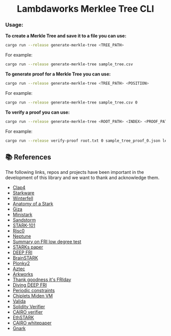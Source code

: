 <div align="center">

# Lambdaworks Merklee Tree CLI

</div>

### Usage:

**To create a Merkle Tree and save it to a file you can use:**

```bash
cargo run --release generate-merkle-tree <TREE_PATH>
```

For example:

```bash
cargo run --release generate-merkle-tree sample_tree.csv
```


**To generate proof for a Merkle Tree you can use:**

```bash
cargo run --release generate-merkle-tree <TREE_PATH> <POSITION>
```

For example:

```bash
cargo run --release generate-merkle-tree sample_tree.csv 0
```

**To verify a proof you can use:**

```bash
cargo run --release generate-merkle-tree <ROOT_PATH> <INDEX> <PROOF_PATH> <LEAF_PATH>
```

For example:

```bash
cargo run --release verify-proof root.txt 0 sample_tree_proof_0.json leaf.txt
```

## 📚 References

The following links, repos and projects have been important in the development of this library and we want to thank and acknowledge them. 

- [Clap4](https://epage.github.io/blog/2022/09/clap4/)
- [Starkware](https://starkware.co/)
- [Winterfell](https://github.com/facebook/winterfell)
- [Anatomy of a Stark](https://aszepieniec.github.io/stark-anatomy/overview)
- [Giza](https://github.com/maxgillett/giza)
- [Ministark](https://github.com/andrewmilson/ministark)
- [Sandstorm](https://github.com/andrewmilson/sandstorm)
- [STARK-101](https://starkware.co/stark-101/)
- [Risc0](https://github.com/risc0/risc0)
- [Neptune](https://github.com/Neptune-Crypto)
- [Summary on FRI low degree test](https://eprint.iacr.org/2022/1216)
- [STARKs paper](https://eprint.iacr.org/2018/046)
- [DEEP FRI](https://eprint.iacr.org/2019/336)
- [BrainSTARK](https://aszepieniec.github.io/stark-brainfuck/)
- [Plonky2](https://github.com/mir-protocol/plonky2)
- [Aztec](https://github.com/AztecProtocol)
- [Arkworks](https://github.com/arkworks-rs)
- [Thank goodness it's FRIday](https://vitalik.ca/general/2017/11/22/starks_part_2.html)
- [Diving DEEP FRI](https://blog.lambdaclass.com/diving-deep-fri/)
- [Periodic constraints](https://blog.lambdaclass.com/periodic-constraints-and-recursion-in-zk-starks/)
- [Chiplets Miden VM](https://wiki.polygon.technology/docs/miden/design/chiplets/main/)
- [Valida](https://github.com/valida-xyz/valida/tree/main)
- [Solidity Verifier](https://github.com/starkware-libs/starkex-contracts/tree/master/evm-verifier/solidity/contracts/cpu)
- [CAIRO verifier](https://github.com/starkware-libs/cairo-lang/tree/master/src/starkware/cairo/stark_verifier)
- [EthSTARK](https://github.com/starkware-libs/ethSTARK/tree/master)
- [CAIRO whitepaper](https://eprint.iacr.org/2021/1063.pdf)
- [Gnark](https://github.com/Consensys/gnark)
